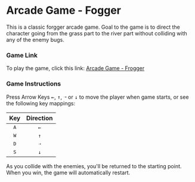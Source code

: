# Arcade Game - Fogger

This is a classic forgger arcade game. Goal to the game is to direct the character going from the grass part to the river part without colliding with any of the enemy bugs.

### Game Link 

To play the game, click this link: [Arcade Game - Frogger](https://zhichl.github.io/arcade-game-frogger/)

### Game Instructions

Press Arrow Keys <kbd>←</kbd>, <kbd>↑</kbd>, <kbd>➝</kbd> or <kbd>↓</kbd> to move the player when game starts, or see the following key mappings:

|     Key      | Direction |
| :----------: | :-------: |
| <kbd>A</kbd> |    `←`    |
| <kbd>W</kbd> |    `↑`    |
| <kbd>D</kbd> |    `➝`    |
| <kbd>S</kbd> |    `↓`    |

As you collide with the enemies, you'll be returned to the starting point. When you win, the game will automatically restart.